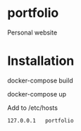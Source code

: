 # portfolio
Personal website

# Installation

docker-compose build

docker-compose up

Add to /etc/hosts

	127.0.0.1	portfolio
